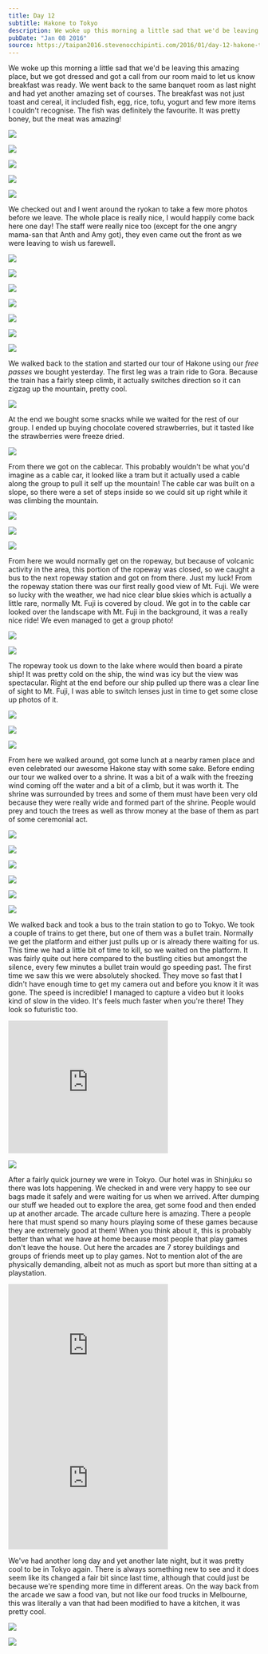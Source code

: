 ```yaml
---
title: Day 12
subtitle: Hakone to Tokyo
description: We woke up this morning a little sad that we'd be leaving this amazing place, but we got dressed and got a call from our room maid to let us...
pubDate: "Jan 08 2016"
source: https://taipan2016.stevenocchipinti.com/2016/01/day-12-hakone-to-tokyo.html
---
```


We woke up this morning a little sad that we'd be leaving this amazing place, but we got dressed and got a call from our room maid to let us know breakfast was ready. We went back to the same banquet room as last night and had yet another amazing set of courses. The breakfast was not just toast and cereal, it included fish, egg, rice, tofu, yogurt and few more items I couldn't recognise. The fish was definitely the favourite. It was pretty boney, but the meat was amazing!

[![](https://3.bp.blogspot.com/-sTgMp-i_Hzg/VpEKqwfp5zI/AAAAAAAAD3c/J3uuyD2iTEM/s320/20160108_081136.jpg)](https://3.bp.blogspot.com/-sTgMp-i_Hzg/VpEKqwfp5zI/AAAAAAAAD3c/J3uuyD2iTEM/s1600/20160108_081136.jpg)

[![](https://2.bp.blogspot.com/-WJ3veLK09pM/VpEKq-MnhBI/AAAAAAAAD3c/hd4HfRCHFU0/s320/20160108_081210.jpg)](https://2.bp.blogspot.com/-WJ3veLK09pM/VpEKq-MnhBI/AAAAAAAAD3c/hd4HfRCHFU0/s1600/20160108_081210.jpg)

[![](https://2.bp.blogspot.com/-PhtF3yZ9zxs/VpEKq1UyioI/AAAAAAAAD3c/Tl6vH3Xl-eo/s320/20160108_081215.jpg)](https://2.bp.blogspot.com/-PhtF3yZ9zxs/VpEKq1UyioI/AAAAAAAAD3c/Tl6vH3Xl-eo/s1600/20160108_081215.jpg)

[![](https://2.bp.blogspot.com/-CA93GIK64Iw/VpEKq0n-f5I/AAAAAAAAD3c/8t4VV0q6fyA/s320/20160108_081636.jpg)](https://2.bp.blogspot.com/-CA93GIK64Iw/VpEKq0n-f5I/AAAAAAAAD3c/8t4VV0q6fyA/s1600/20160108_081636.jpg)

[![](https://3.bp.blogspot.com/-VL9DPWylBg0/VpEKqz1dryI/AAAAAAAAD3c/VrumirPekEc/s320/20160108_081227.jpg)](https://3.bp.blogspot.com/-VL9DPWylBg0/VpEKqz1dryI/AAAAAAAAD3c/VrumirPekEc/s1600/20160108_081227.jpg)

We checked out and I went around the ryokan to take a few more photos before we leave. The whole place is really nice, I would happily come back here one day! The staff were really nice too (except for the one angry mama-san that Anth and Amy got), they even came out the front as we were leaving to wish us farewell.

[![](https://4.bp.blogspot.com/-OPn9ks0rgPg/VpHO8Sq7uWI/AAAAAAAAD6w/YV2B_hu1Ugk/s320/DSC_5422-1.jpg)](https://4.bp.blogspot.com/-OPn9ks0rgPg/VpHO8Sq7uWI/AAAAAAAAD6w/YV2B_hu1Ugk/s1600/DSC_5422-1.jpg)

[![](https://1.bp.blogspot.com/-ePahKguIBY0/VpHO8bGBsfI/AAAAAAAAD6w/bu_fDb_MA-Q/s320/DSC_5424-2.jpg)](https://1.bp.blogspot.com/-ePahKguIBY0/VpHO8bGBsfI/AAAAAAAAD6w/bu_fDb_MA-Q/s1600/DSC_5424-2.jpg)

[![](https://3.bp.blogspot.com/-rrQMio8j0a0/VpHO8Wgt-4I/AAAAAAAAD6w/x8JaTEz6ohw/s320/DSC_5425-3.jpg)](https://3.bp.blogspot.com/-rrQMio8j0a0/VpHO8Wgt-4I/AAAAAAAAD6w/x8JaTEz6ohw/s1600/DSC_5425-3.jpg)

[![](https://3.bp.blogspot.com/-XztqYeH0kDM/VpEKqy-qRHI/AAAAAAAAD3c/Z-78_NK1U-s/s320/20160108_085211.jpg)](https://3.bp.blogspot.com/-XztqYeH0kDM/VpEKqy-qRHI/AAAAAAAAD3c/Z-78_NK1U-s/s1600/20160108_085211.jpg)

[![](https://1.bp.blogspot.com/-B1bZ74dfKJs/VpHO8QkdtqI/AAAAAAAAD6w/QIgjG-lcSDM/s320/DSC_5430-4.jpg)](https://1.bp.blogspot.com/-B1bZ74dfKJs/VpHO8QkdtqI/AAAAAAAAD6w/QIgjG-lcSDM/s1600/DSC_5430-4.jpg)

[![](https://1.bp.blogspot.com/-3mnk7yFiAS0/VpHO8TxT0iI/AAAAAAAAD6w/TDLiHpZsFxA/s320/DSC_5443-5.jpg)](https://1.bp.blogspot.com/-3mnk7yFiAS0/VpHO8TxT0iI/AAAAAAAAD6w/TDLiHpZsFxA/s1600/DSC_5443-5.jpg)

[![](https://4.bp.blogspot.com/-7GjAogNYK0o/VpEKq6X8x_I/AAAAAAAAD3c/sqA7O2anTk8/s320/20160108_095053.jpg)](https://4.bp.blogspot.com/-7GjAogNYK0o/VpEKq6X8x_I/AAAAAAAAD3c/sqA7O2anTk8/s1600/20160108_095053.jpg)

We walked back to the station and started our tour of Hakone using our _free passes_ we bought yesterday. The first leg was a train ride to Gora. Because the train has a fairly steep climb, it actually switches direction so it can zigzag up the mountain, pretty cool.

[![](https://1.bp.blogspot.com/-BCHdsRklO3s/VpEKq3OOJ-I/AAAAAAAAD3c/cMN7C_lfpQE/s320/20160108_104122.jpg)](https://1.bp.blogspot.com/-BCHdsRklO3s/VpEKq3OOJ-I/AAAAAAAAD3c/cMN7C_lfpQE/s1600/20160108_104122.jpg)

At the end we bought some snacks while we waited for the rest of our group. I ended up buying chocolate covered strawberries, but it tasted like the strawberries were freeze dried.

[![](https://1.bp.blogspot.com/--OE1x5MH8zQ/VpEKq8LQM6I/AAAAAAAAD3c/nRCkCAlfaU0/s320/20160108_111731.jpg)](https://1.bp.blogspot.com/--OE1x5MH8zQ/VpEKq8LQM6I/AAAAAAAAD3c/nRCkCAlfaU0/s1600/20160108_111731.jpg)

From there we got on the cablecar. This probably wouldn't be what you'd imagine as a cable car, it looked like a tram but it actually used a cable along the group to pull it self up the mountain! The cable car was built on a slope, so there were a set of steps inside so we could sit up right while it was climbing the mountain.

[![](https://4.bp.blogspot.com/-YuxIvprZqeo/VpEKq3RoUwI/AAAAAAAAD3c/7PY8nERd2vM/s320/20160108_112824.jpg)](https://4.bp.blogspot.com/-YuxIvprZqeo/VpEKq3RoUwI/AAAAAAAAD3c/7PY8nERd2vM/s1600/20160108_112824.jpg)

[![](https://2.bp.blogspot.com/-eHZIYwDP4oY/VpEKq7IFFkI/AAAAAAAAD3c/KKMHE8t9RWw/s320/20160108_113300.jpg)](https://2.bp.blogspot.com/-eHZIYwDP4oY/VpEKq7IFFkI/AAAAAAAAD3c/KKMHE8t9RWw/s1600/20160108_113300.jpg)

[![](https://4.bp.blogspot.com/-kdMA2_ApbsE/VpEKqyrLb3I/AAAAAAAAD3c/8DIeoVdImJY/s320/20160108_114142.jpg)](https://4.bp.blogspot.com/-kdMA2_ApbsE/VpEKqyrLb3I/AAAAAAAAD3c/8DIeoVdImJY/s1600/20160108_114142.jpg)

From here we would normally get on the ropeway, but because of volcanic activity in the area, this portion of the ropeway was closed, so we caught a bus to the next ropeway station and got on from there. Just my luck! From the ropeway station there was our first really good view of Mt. Fuji. We were so lucky with the weather, we had nice clear blue skies which is actually a little rare, normally Mt. Fuji is covered by cloud. We got in to the cable car looked over the landscape with Mt. Fuji in the background, it was a really nice ride! We even managed to get a group photo!

[![](https://3.bp.blogspot.com/-_P4E-MV3lW4/VpEKqxvpfrI/AAAAAAAAD3c/Z_udagzcHws/s320/20160108_120252.jpg)](https://3.bp.blogspot.com/-_P4E-MV3lW4/VpEKqxvpfrI/AAAAAAAAD3c/Z_udagzcHws/s1600/20160108_120252.jpg)

[![](https://4.bp.blogspot.com/-AWr-xwialqs/VpHO8Y0_HSI/AAAAAAAAD6s/7QyKcRMH64g/s320/DSC_5488-7.jpg)](https://4.bp.blogspot.com/-AWr-xwialqs/VpHO8Y0_HSI/AAAAAAAAD6s/7QyKcRMH64g/s1600/DSC_5488-7.jpg)

The ropeway took us down to the lake where would then board a pirate ship! It was pretty cold on the ship, the wind was icy but the view was spectacular. Right at the end before our ship pulled up there was a clear line of sight to Mt. Fuji, I was able to switch lenses just in time to get some close up photos of it.

[![](https://4.bp.blogspot.com/-Z7A8YD1PV9U/VpEKqyky7hI/AAAAAAAAD3c/V4dq2pwWH8c/s320/20160108_123806.jpg)](https://4.bp.blogspot.com/-Z7A8YD1PV9U/VpEKqyky7hI/AAAAAAAAD3c/V4dq2pwWH8c/s1600/20160108_123806.jpg)

[![](https://4.bp.blogspot.com/-dBRYhlOj3Og/VpHO8YVqnnI/AAAAAAAAD6w/H4KfW25DSnQ/s320/DSC_5537-8.jpg)](https://4.bp.blogspot.com/-dBRYhlOj3Og/VpHO8YVqnnI/AAAAAAAAD6w/H4KfW25DSnQ/s1600/DSC_5537-8.jpg)

[![](https://4.bp.blogspot.com/-b4rPnSA128M/VpHO8R8oxUI/AAAAAAAAD6w/NaHV9j9qQU0/s320/DSC_5538-9.jpg)](https://4.bp.blogspot.com/-b4rPnSA128M/VpHO8R8oxUI/AAAAAAAAD6w/NaHV9j9qQU0/s1600/DSC_5538-9.jpg)

From here we walked around, got some lunch at a nearby ramen place and even celebrated our awesome Hakone stay with some sake. Before ending our tour we walked over to a shrine. It was a bit of a walk with the freezing wind coming off the water and a bit of a climb, but it was worth it. The shrine was surrounded by trees and some of them must have been very old because they were really wide and formed part of the shrine. People would prey and touch the trees as well as throw money at the base of them as part of some ceremonial act.

[![](https://3.bp.blogspot.com/-x376Ttr-I7Q/VpHd1vzItYI/AAAAAAAAD8g/gsZL9rE0FTo/s320/DSC_5561-1.jpg)](https://3.bp.blogspot.com/-x376Ttr-I7Q/VpHd1vzItYI/AAAAAAAAD8g/gsZL9rE0FTo/s1600/DSC_5561-1.jpg)

[![](https://2.bp.blogspot.com/-OHFMFYHbYGc/VpHd1itJv9I/AAAAAAAAD8g/6s0vH_4-SBI/s320/DSC_5572-2.jpg)](https://2.bp.blogspot.com/-OHFMFYHbYGc/VpHd1itJv9I/AAAAAAAAD8g/6s0vH_4-SBI/s1600/DSC_5572-2.jpg)

[![](https://1.bp.blogspot.com/-h5liqf2oXCQ/VpHd1tPoB5I/AAAAAAAAD8g/Y771ETxh_ZE/s320/DSC_5587-3.jpg)](https://1.bp.blogspot.com/-h5liqf2oXCQ/VpHd1tPoB5I/AAAAAAAAD8g/Y771ETxh_ZE/s1600/DSC_5587-3.jpg)

[![](https://1.bp.blogspot.com/-Uhknrxrn_w8/VpHd1u_CYVI/AAAAAAAAD8k/JpZ0pcAqnOo/s320/DSC_5588-4.jpg)](https://1.bp.blogspot.com/-Uhknrxrn_w8/VpHd1u_CYVI/AAAAAAAAD8k/JpZ0pcAqnOo/s1600/DSC_5588-4.jpg)

[![](https://4.bp.blogspot.com/-gx0LRpFuUkY/VpHd1mqNfUI/AAAAAAAAD8k/MwYeupItrGo/s320/DSC_5598-5.jpg)](https://4.bp.blogspot.com/-gx0LRpFuUkY/VpHd1mqNfUI/AAAAAAAAD8k/MwYeupItrGo/s1600/DSC_5598-5.jpg)

[![](https://2.bp.blogspot.com/--qBnBWWEIaQ/VpHd1v7C7DI/AAAAAAAAD8k/o9rWkqfW8ic/s320/DSC_5610-7.jpg)](https://2.bp.blogspot.com/--qBnBWWEIaQ/VpHd1v7C7DI/AAAAAAAAD8k/o9rWkqfW8ic/s1600/DSC_5610-7.jpg)

We walked back and took a bus to the train station to go to Tokyo. We took a couple of trains to get there, but one of them was a bullet train. Normally we get the platform and either just pulls up or is already there waiting for us. This time we had a little bit of time to kill, so we waited on the platform. It was fairly quite out here compared to the bustling cities but amongst the silence, every few minutes a bullet train would go speeding past. The first time we saw this we were absolutely shocked. They move so fast that I didn't have enough time to get my camera out and before you know it it was gone.
The speed is incredible! I managed to capture a video but it looks kind of slow in the video. It's feels much faster when you're there! They look so futuristic too.

<iframe width="320" height="266" src="https://www.youtube.com/embed/Bw-ItB9Gl50" title="Bullet train" frameborder="0" allow="accelerometer; autoplay; clipboard-write; encrypted-media; gyroscope; picture-in-picture; web-share" allowfullscreen></iframe>

[![](https://3.bp.blogspot.com/-KtAtoWrxntE/VpHXpVzT0yI/AAAAAAAAD7U/rtBNBwohbYs/s320/DSC_5630-1.jpg)](https://3.bp.blogspot.com/-KtAtoWrxntE/VpHXpVzT0yI/AAAAAAAAD7U/rtBNBwohbYs/s1600/DSC_5630-1.jpg)

After a fairly quick journey we were in Tokyo. Our hotel was in Shinjuku so there was lots happening. We checked in and were very happy to see our bags made it safely and were waiting for us when we arrived. After dumping our stuff we headed out to explore the area, get some food and then ended up at another arcade. The arcade culture here is amazing. There a people here that must spend so many hours playing some of these games because they are extremely good at them! When you think about it, this is probably better than what we have at home because most people that play games don't leave the house. Out here the arcades are 7 storey buildings and groups of friends meet up to play games. Not to mention alot of the are physically demanding, albeit not as much as sport but more than sitting at a playstation.

<iframe width="320" height="266" src="https://www.youtube.com/embed/ExT94BzY2Uw" title="JuBeat" frameborder="0" allow="accelerometer; autoplay; clipboard-write; encrypted-media; gyroscope; picture-in-picture; web-share" allowfullscreen></iframe>

<iframe width="320" height="266" src="https://www.youtube.com/embed/LK1lMjMRsi4" title="(Not actually) Guitar Hero" frameborder="0" allow="accelerometer; autoplay; clipboard-write; encrypted-media; gyroscope; picture-in-picture; web-share" allowfullscreen></iframe>

We've had another long day and yet another late night, but it was pretty cool to be in Tokyo again. There is always something new to see and it does seem like its changed a fair bit since last time, although that could just be because we're spending more time in different areas.
On the way back from the arcade we saw a food van, but not like our food trucks in Melbourne, this was literally a van that had been modified to have a kitchen, it was pretty cool.

[![](https://4.bp.blogspot.com/-mKjB9aMZvsk/VpEKq9oOIQI/AAAAAAAAD3c/X1t18pnDaCg/s320/20160109_002831.jpg)](https://4.bp.blogspot.com/-mKjB9aMZvsk/VpEKq9oOIQI/AAAAAAAAD3c/X1t18pnDaCg/s1600/20160109_002831.jpg)

[![](https://4.bp.blogspot.com/-yuOC2PHKky8/VpEKqzcJ4mI/AAAAAAAAD3c/QdRwK_ROQcY/s320/20160109_002844.jpg)](https://4.bp.blogspot.com/-yuOC2PHKky8/VpEKqzcJ4mI/AAAAAAAAD3c/QdRwK_ROQcY/s1600/20160109_002844.jpg)
